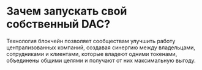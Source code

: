 **Зачем** запускать свой **собственный DAC**?
===

Технология блокчейн позволяет сообществам улучшить работу централизованных компаний, создавая синергию между владельцами, сотрудниками и клиентами, которые владеют одними токенами, объединены общими целями и получают от них максимальную выгоду.
